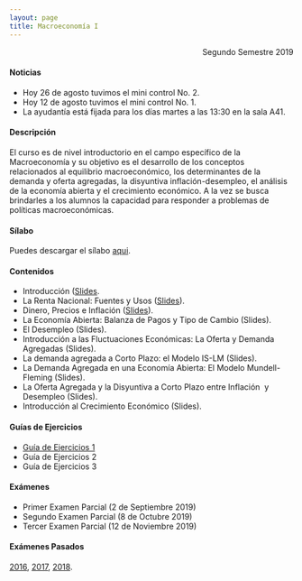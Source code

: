 ```yaml
---
layout: page
title: Macroeconomía I
---
```


<div style="text-align: right"> Segundo Semestre 2019 </div>

#### Noticias

- Hoy 26 de agosto tuvimos el mini control No. 2.
- Hoy 12 de agosto tuvimos el mini control No. 1.
- La ayudantía está fijada para los días martes a las 13:30 en la sala A41.

#### Descripción

El curso es de nivel introductorio en el campo específico de la Macroeconomía y su objetivo es el desarrollo de los conceptos relacionados al equilibrio macroeconómico, los determinantes de la demanda y oferta agregadas, la disyuntiva inflación-desempleo, el análisis de la economía abierta y el crecimiento económico. A la vez se busca brindarles a los alumnos la capacidad para responder a problemas de políticas macroeconómicas.

#### Sílabo

Puedes descargar el sílabo [aqui](https://www.dropbox.com/s/etssarfsg119s8t/MacroI_IC_2019.pdf?dl=1).

#### Contenidos

- Introducción ([Slides](https://www.dropbox.com/s/8aznlhuye4s5sj6/Capitulo%201%20Handout.pdf?dl=1).
- La Renta Nacional: Fuentes y Usos ([Slides](https://www.dropbox.com/s/i8rj0w1vpp3nlg2/Capitulo%202%20Handout.pdf?dl=1)).
- Dinero, Precios e Inflación ([Slides](https://www.dropbox.com/s/8qtzhbfimn4nwzs/Capitulo%203%20Handout.pdf?dl=1)).
- La Economía Abierta: Balanza de Pagos y Tipo de Cambio (Slides).
- El Desempleo (Slides).
- Introducción a las Fluctuaciones Económicas: La Oferta y Demanda Agregadas (Slides).
- La demanda agregada a Corto Plazo: el Modelo IS-LM (Slides).
- La Demanda Agregada en una Economía Abierta: El Modelo Mundell-Fleming (Slides).
- La Oferta Agregada y la Disyuntiva a Corto Plazo entre Inflación  y Desempleo (Slides).
- Introducción al Crecimiento Económico (Slides).

#### Guías de Ejercicios

- [Guía de Ejercicios 1](https://www.dropbox.com/s/hdkce2ygxe1ljle/Guia%20Ejercicios%201.pdf?dl=1)
- Guía de Ejercicios 2
- Guía de Ejercicios 3

#### Exámenes

- Primer Examen Parcial (2 de Septiembre 2019)
- Segundo Examen Parcial (8 de Octubre 2019)
- Tercer Examen Parcial (12 de Noviembre 2019)

#### Exámenes Pasados

[2016](https://www.dropbox.com/s/c9n1oozm0q49acr/2016.zip?dl=1), [2017](https://www.dropbox.com/s/dgsmylha96j0xny/2017.zip?dl=1), [2018](https://www.dropbox.com/s/lptp18nq6enrhqu/2018.zip?dl=1).